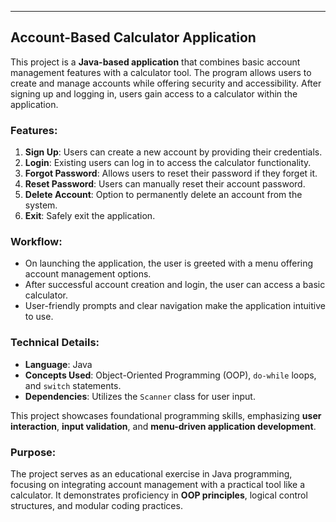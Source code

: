 



---

## Account-Based Calculator Application

This project is a **Java-based application** that combines basic account management features with a calculator tool. The program allows users to create and manage accounts while offering security and accessibility. After signing up and logging in, users gain access to a calculator within the application.

### Features:
1. **Sign Up**: Users can create a new account by providing their credentials.
2. **Login**: Existing users can log in to access the calculator functionality.
3. **Forgot Password**: Allows users to reset their password if they forget it.
4. **Reset Password**: Users can manually reset their account password.
5. **Delete Account**: Option to permanently delete an account from the system.
6. **Exit**: Safely exit the application.

### Workflow:
- On launching the application, the user is greeted with a menu offering account management options.
- After successful account creation and login, the user can access a basic calculator.
- User-friendly prompts and clear navigation make the application intuitive to use.

### Technical Details:
- **Language**: Java
- **Concepts Used**: Object-Oriented Programming (OOP), `do-while` loops, and `switch` statements.
- **Dependencies**: Utilizes the `Scanner` class for user input.

This project showcases foundational programming skills, emphasizing **user interaction**, **input validation**, and **menu-driven application development**.

### Purpose:
The project serves as an educational exercise in Java programming, focusing on integrating account management with a practical tool like a calculator. It demonstrates proficiency in **OOP principles**, logical control structures, and modular coding practices.


